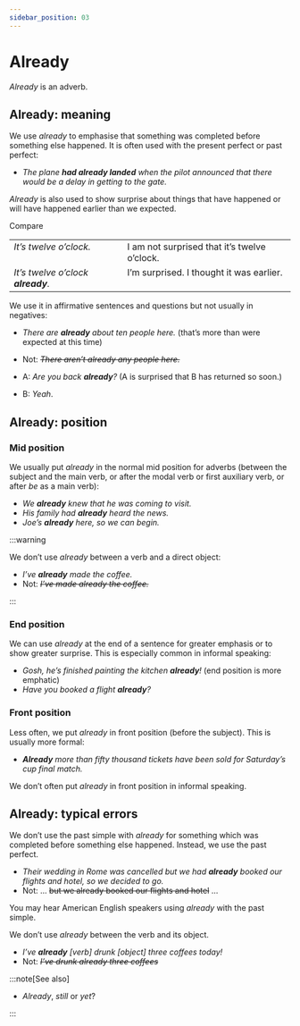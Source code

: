 ```yaml
---
sidebar_position: 03
---
```


# Already

*Already* is an adverb.

## Already: meaning

We use *already* to emphasise that something was completed before something else happened. It is often used with the present perfect or past perfect:

- *The plane **had already landed** when the pilot announced that there would be a delay in getting to the gate.*

*Already* is also used to show surprise about things that have happened or will have happened earlier than we expected.

Compare

<table><tbody><tr valign="top"><td><i>It’s twelve o’clock.</i></td><td>I am not surprised that it’s twelve o’clock.</td></tr><tr valign="top"><td><i>It’s twelve o’clock </i><b><i>already</i></b><i>.</i></td><td>I’m surprised. I thought it was earlier.</td></tr></tbody></table>

We use it in affirmative sentences and questions but not usually in negatives:

- *There are **already** about ten people here.* (that’s more than were expected at this time)
- Not: *~~There aren’t already any people here.~~*

- A: *Are you back **already**?* (A is surprised that B has returned so soon.)
- B: *Yeah*.

## Already: position

### Mid position

We usually put *already* in the normal mid position for adverbs (between the subject and the main verb, or after the modal verb or first auxiliary verb, or after *be* as a main verb):

- *We **already** knew that he was coming to visit.*
- *His family had **already** heard the news.*
- *Joe’s **already** here, so we can begin.*

:::warning

We don’t use *already* between a verb and a direct object:

- *I’ve **already** made the coffee.*
- Not: *~~I’ve made already the coffee.~~*

:::

### End position

We can use *already* at the end of a sentence for greater emphasis or to show greater surprise. This is especially common in informal speaking:

- *Gosh, he’s finished painting the kitchen **already**!* (end position is more emphatic)
- *Have you booked a flight **already**?*

### Front position

Less often, we put *already* in front position (before the subject). This is usually more formal:

- ***Already*** *more than fifty thousand tickets have been sold for Saturday’s cup final match.*

We don’t often put *already* in front position in informal speaking.

## Already: typical errors

We don’t use the past simple with *already* for something which was completed before something else happened. Instead, we use the past perfect.

- *Their wedding in Rome was cancelled but we had **already** booked our flights and hotel, so we decided to go.*
- Not: … ~~but we already booked our flights and hotel~~ …

You may hear American English speakers using *already* with the past simple.

We don’t use *already* between the verb and its object.

- *I’ve **already** \[verb\] drunk \[object\] three coffees today!*
- Not: *~~I’ve drunk already three coffees~~*

:::note[See also]

- *Already*, *still* or *yet*?

:::
